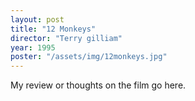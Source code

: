 ```yaml
---
layout: post
title: "12 Monkeys"
director: "Terry gilliam"
year: 1995
poster: "/assets/img/12monkeys.jpg"
---
```


My review or thoughts on the film go here.
